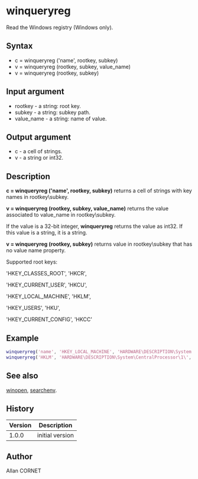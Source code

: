 

# winqueryreg

Read the Windows registry (Windows only).

## Syntax

- c = winqueryreg ('name', rootkey, subkey)
- v = winqueryreg (rootkey, subkey, value_name)
- v = winqueryreg (rootkey, subkey)

## Input argument

 - rootkey - a string: root key.
 - subkey - a string: subkey path.
 - value_name - a string: name of value.

## Output argument

 - c - a cell of strings.
 - v - a string or int32.

## Description


  <p><b>c = winqueryreg ('name', rootkey, subkey)</b> returns a cell of strings with key names in rootkey\subkey.</p>
  <p><b>v = winqueryreg (rootkey, subkey, value_name)</b> returns the value associated to value_name in rootkey\subkey.</p>
  <p>If the value is a 32-bit integer, <b>winqueryreg</b> returns the value as int32. If this value is a string, it is a string.</p>
  <p><b>v = winqueryreg (rootkey, subkey)</b> returns value in rootkey\subkey that has no value name property.</p>
  <p>Supported root keys:</p>
  <p>'HKEY_CLASSES_ROOT', 'HKCR',</p>
  <p>'HKEY_CURRENT_USER', 'HKCU',</p>
  <p>'HKEY_LOCAL_MACHINE', 'HKLM',</p>
  <p>'HKEY_USERS', 'HKU',</p>
  <p>'HKEY_CURRENT_CONFIG', 'HKCC'</p>


## Example

```matlab
winqueryreg('name', 'HKEY_LOCAL_MACHINE', 'HARDWARE\DESCRIPTION\System')
winqueryreg('HKLM', 'HARDWARE\DESCRIPTION\System\CentralProcessor\1\', 'ProcessorNameString')
```

## See also

[winopen](winopen.md), [searchenv](searchenv.md).
## History

|Version|Description|
|------|------|
|1.0.0|initial version|


## Author

Allan CORNET



